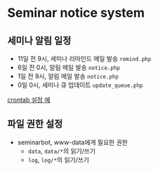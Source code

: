 Seminar notice system
=====================

## 세미나 알림 일정

* 11일 전 9시, 세미나 리마인드 메일 발송 `remind.php`
* 6일 전 0시, 알림 메일 발송 `notice.php`
* 1일 전 9시, 알림 메일 발송 `notice.php`
* 0일 0시, 세미나 큐 업데이트 `update_queue.php`

[crontab 설정 예](crontab.md)

## 파일 권한 설정

* seminarbot, www-data에게 필요한 권한
    * `data`, `data/*`의 읽기/쓰기
    * `log`, `log/*`의 읽기/쓰기
